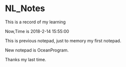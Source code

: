 # NL_Notes
This is a record of my learning

Now,Time is 2018-2-14 15:55:00

This is previous notepad, just to memory my first notepad.

New notepad is OceanProgram.

Thanks my last time.
